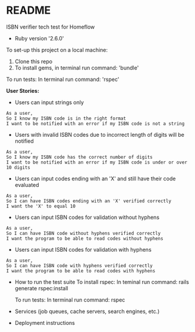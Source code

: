 # README
ISBN verifier tech test for Homeflow

* Ruby version '2.6.0'


To set-up this project on a local machine:
1) Clone this repo
2) To install gems, in terminal run command:
   'bundle'


To run tests:
In terminal run command:
 'rspec'


**User Stories:**

* Users can input strings only

```
As a user,
So I know my ISBN code is in the right format
I want to be notified with an error if my ISBN code is not a string
```
* Users with invalid ISBN codes due to incorrect length of digits will be notified

```
As a user,
So I know my ISBN code has the correct number of digits
I want to be notified with an error if my ISBN code is under or over 10 digits
```

* Users can input codes ending with an 'X' and still have their code evaluated

```
As a user,
So I can have ISBN codes ending with an 'X' verified correctly
I want the 'X' to equal 10
```

* Users can input ISBN codes for validation without hyphens

```
As a user,
So I can have ISBN code without hyphens verified correctly
I want the program to be able to read codes without hyphens
```

* Users can input ISBN codes for validation with hyphens

```
As a user,
So I can have ISBN code with hyphens verified correctly
I want the program to be able to read codes with hyphens
```




* How to run the test suite
  To install rspec:
  In teminal run command:
  rails generate rspec:install

  To run tests:
  In terminal run command:
  rspec

* Services (job queues, cache servers, search engines, etc.)

* Deployment instructions
